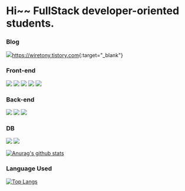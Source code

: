 # Hi~~  FullStack developer-oriented students.

### Blog
<img src="https://img.shields.io/badge/Blogger-FF5722?style=for-the-badge&logo=Blogger&logoColor=white"/><https://wiretony.tistory.com>{:target="_blank"}


### Front-end
<img src="https://img.shields.io/badge/React-61DAFB?style=flat-square&logo=React&logoColor=blue"/></a>
<img src="https://img.shields.io/badge/react_native-%2320232a.svg?style=flat-square&logo=react&logoColor=%2361DAFB"/></a>
<img src="https://img.shields.io/badge/Redux-764ABC?style=flat-square&logo=Redux&logoColor=red"/></a>
<img src="https://img.shields.io/badge/JavaScript-F7DF1E?style=flat-square&logo=JavaScript&logoColor=yellow"/></a>
<img src="https://img.shields.io/badge/TypeScript-3178C6?style=flat-square&logo=TypeScript&logoColor=white"/></a>

### Back-end
<img src="https://img.shields.io/badge/Spring Boot-6DB33F?style=flat-square&logo=Spring Boot&logoColor=white"/></a>
<img src="https://img.shields.io/badge/Amazon AWS-232F3E?style=flat-square&logo=Amazon AWS&logoColor=yellow"/></a>
<img src="https://img.shields.io/badge/Node.js-339933?style=flat-square&logo=Node.js&logoColor=white"/></a>

### DB 
<img src="https://img.shields.io/badge/MySQL-4479A1?style=flat-square&logo=MySQL&logoColor=white"/></a>
<img src="https://img.shields.io/badge/Firebase-FFCA28?style=flat-square&logo=Firebase&logoColor=white"/></a>

[![Anurag's github stats](https://github-readme-stats.vercel.app/api?username=jujoohwan)](https://github.com/jujoohwan/github-readme-stats)  

### Language Used  
[![Top Langs](https://github-readme-stats.vercel.app/api/top-langs/?username=jujoohwan)](https://github.com/jujoohwan/github-readme-stats)
